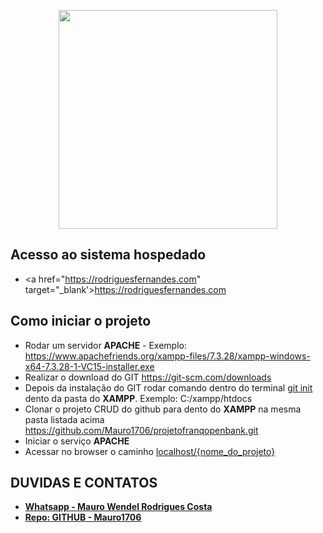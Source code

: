 <p align="center"><a href="https://www.franq.com.br/" target="_blank"><img src="https://res-3.cloudinary.com/crunchbase-production/image/upload/c_lpad,h_256,w_256,f_auto,q_auto:eco/hxsfzqmggi6onix2nkp9" width="350"></a></p>

## Acesso ao sistema hospedado

- <a href="https://rodriguesfernandes.com" target="_blank'>https://rodriguesfernandes.com</a>

## Como iniciar o projeto

- Rodar um servidor <b>APACHE</b> - Exemplo: https://www.apachefriends.org/xampp-files/7.3.28/xampp-windows-x64-7.3.28-1-VC15-installer.exe
- Realizar o download do GIT https://git-scm.com/downloads
- Depois da instalação do GIT rodar comando dentro do terminal <u>git init</u> dento da pasta do <b>XAMPP</b>. Exemplo: C:/xampp/htdocs
- Clonar o projeto CRUD do github para dento do <b>XAMPP</b> na mesma pasta listada acima
https://github.com/Mauro1706/projetofranqopenbank.git
- Iniciar o serviço <b>APACHE</b>
- Acessar no browser o caminho <u>localhost/{nome_do_projeto}</u>

## DUVIDAS E CONTATOS
- **[Whatsapp - Mauro Wendel Rodrigues Costa ](https://api.whatsapp.com/send?phone=5561983486393)**
- **[Repo: GITHUB - Mauro1706 ](https://github.com/Mauro1706)**


